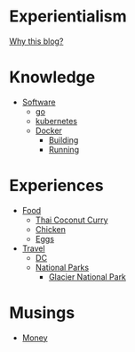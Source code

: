 # Experientialism

[Why this blog?](./README.md)

# Knowledge

- [Software](./software/README.md)
  - [go](./software/go.md)
  - [kubernetes]()
  - [Docker](./software/docker/README.md)
    - [Building](./software/docker/building.md)
    - [Running](./software/docker/running.md)

# Experiences

- [Food](./food/README.md)
  - [Thai Coconut Curry](./food/thai-coconut-curry.md)
  - [Chicken]()
  - [Eggs]()
- [Travel](./travel/README.md)
  - [DC]()
  - [National Parks](./travel/national-parks/README.md)
    - [Glacier National Park](./travel/national-parks/glacier.md)

# Musings

- [Money](./musings/money.md)

